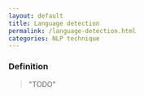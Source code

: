```yaml
---
layout: default
title: Language detection
permalink: /language-detection.html
categories: NLP technique
---
```


### Definition

> "TODO"

